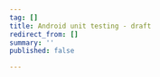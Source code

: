 ```yaml
---
tag: []
title: Android unit testing - draft
redirect_from: []
summary: ''
published: false

---
```

